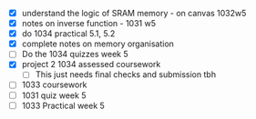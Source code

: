- [x] understand the logic of SRAM memory - on canvas 1032w5
- [x] notes on inverse function - 1031 w5
- [x] do 1034 practical 5.1, 5.2
- [x] complete notes on memory organisation
- [ ] Do the 1034 quizzes week 5
- [x] project 2 1034 assessed coursework
	- [ ] This just needs final checks and submission tbh
- [ ] 1033 coursework
- [ ] 1031 quiz week 5
- [ ] 1033 Practical week 5